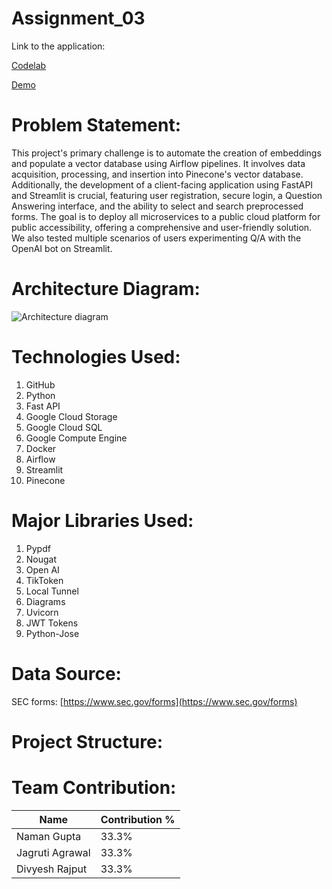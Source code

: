 # Assignment_03

Link to the application:

[Codelab](https://codelabs-preview.appspot.com/?file_id=1lr0TH95fZP92NavnkxypWGXS7bmKC_0a4mSmTC1rKjw#0)

[Demo](https://youtu.be/64ymF6XK77U)

# Problem Statement:

This project's primary challenge is to automate the creation of embeddings and populate a vector database using Airflow pipelines. It involves data acquisition, processing, and insertion into Pinecone's vector database. Additionally, the development of a client-facing application using FastAPI and Streamlit is crucial, featuring user registration, secure login, a Question Answering interface, and the ability to select and search preprocessed forms. The goal is to deploy all microservices to a public cloud platform for public accessibility, offering a comprehensive and user-friendly solution. We also tested multiple scenarios of users experimenting Q/A with the OpenAI bot on Streamlit. 



# Architecture Diagram:

![Architecture diagram](https://github.com/BigDataIA-Fall2023-Team4/Assignment_03/assets/50952018/c22f84a6-5f3b-401b-a169-ae0f5949ea3e)



# Technologies Used:

1. GitHub
2. Python
3. Fast API
4. Google Cloud Storage
5. Google Cloud SQL
6. Google Compute Engine
7. Docker
8. Airflow
9. Streamlit
10. Pinecone

# Major Libraries Used:

1. Pypdf
2. Nougat
3. Open AI
4. TikToken
5. Local Tunnel
6. Diagrams
7. Uvicorn
8. JWT Tokens
9. Python-Jose

# Data Source:

SEC forms: [https://www.sec.gov/forms](https://www.sec.gov/forms)

# Project Structure:



# Team Contribution:

| Name            | Contribution % |
|-----------------|----------------|
| Naman Gupta     |     33.3%      |   
| Jagruti Agrawal |     33.3%      |
| Divyesh Rajput  |     33.3%      |
